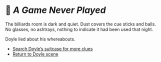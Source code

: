 # 🎱 *A Game Never Played*

The billiards room is dark and quiet. Dust covers the cue sticks and balls. No glasses, no ashtrays, nothing to indicate it had been used that night.

Doyle lied about his whereabouts.


* [Search Doyle’s suitcase for more clues](scene-suitcase.md)
* [Return to Doyle scene](scene-doyle.md)
